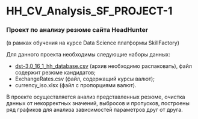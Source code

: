 # HH_CV_Analysis_SF_PROJECT-1

### Проект по анализу резюме сайта HeadHunter

(в рамках обучения на курсе Data Science платформы SkillFactory)

Для данного проекта необходимы следующие наборы данных:
- [dst-3.0_16_1_hh_database.csv](https://drive.google.com/file/d/17QR0VnxYIPkdoNnlrIlvjmuGXTdbrhgS/view?usp=sharing) (архив необходимо распаковать), файл содержит резюме кандидатов;
- ExchangeRates.csv (файл, содержащий курсы валют);
- currency_iso.xlsx (файл с пропорциями валют).

В проекте осуществляется анализ представленных резюме, очистка данных от некорректных значений, выбросов и пропусков, построены ряд графиков для анализа зависимостей параметров друг от друга.
  
